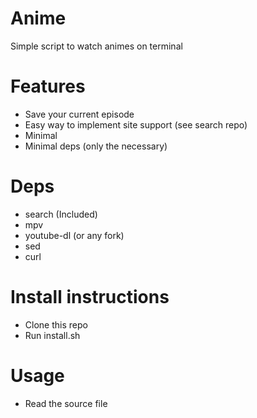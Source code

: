 # Anime
Simple script to watch  animes on terminal

# Features
- Save your current episode
- Easy way to implement site support (see search repo)
- Minimal
- Minimal deps (only the necessary)

# Deps
* search (Included)
* mpv
* youtube-dl (or any fork)
* sed
* curl

# Install instructions
* Clone this repo
* Run install.sh

# Usage
* Read the source file
